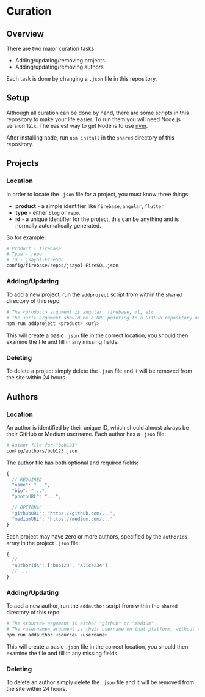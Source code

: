 # Curation

## Overview

There are two major curation tasks:

  * Adding/updating/removing projects
  * Adding/updating/removing authors

Each task is done by changing a `.json` file in this repository.

## Setup

Although all curation can be done by hand, there are some scripts in this repository to make your life easier. To run them you will need Node.js version 12.x. The easiest way to get Node is to use [nvm](https://github.com/nvm-sh/nvm).

After installing node, run `npm install` in the `shared` directory of this repository.

## Projects

### Location

In order to locate the `.json` file for a project, you must know three things:

  * **product** - a simple identifier like `firebase`, `angular`, `flutter`
  * **type** - either `blog` or `repo`.
  * **id** - a unique identifier for the project, this can be anything and is normally automatically generated.

So for example:

```bash
# Product - firebase
# Type - repo
# Id - jsayol-FireSQL
config/firebase/repos/jsayol-FireSQL.json
```

### Adding/Updating

To add a new project, run the `addproject` script from within the `shared` directory of this repo:

```bash
# The <product> argument is angular, firebase, ml, etc
# The <url> argument should be a URL pointing to a GitHub repository or a medium post
npm run addproject <product> <url>
```

This will create a basic `.json` file in the correct location, you should then examine the file and fill in any missing fields.

### Deleting

To delete a project simply delete the `.json` file and it will be removed from the site within 24 hours.

## Authors

### Location

An author is identified by their unique ID, which should almost always be their GitHub or Medium username. Each author has a `.json` file:

```bash
# Author file for "bob123"
config/authors/bob123.json
```

The author file has both optional and required fields:

```js
{
  // REQUIRED
  "name": "...",
  "bio": "...",
  "photoURL": "...",

  // OPTIONAL
  "githubURL": "https://github.com/...",
  "mediumURL": "https://medium.com/..."
}
```

Each project may have zero or more authors, specified by the `authorIds` array in the project `.json` file:

```js
{
  // ...
  "authorIds": ["bob123", "alice234"]
  // ...
}
```

### Adding/Updating

To add a new author, run the `addauthor` script from within the `shared` directory of this repo:

```bash
# The <source> argument is either "github" or "medium"
# The <username> argument is their username on that platform, without the @ symbol
npm run addauthor <source> <username>
```

This will create a basic `.json` file in the correct location, you should then examine the file and fill in any missing fields.

### Deleting

To delete an author simply delete the `.json` file and it will be removed from the site within 24 hours.
